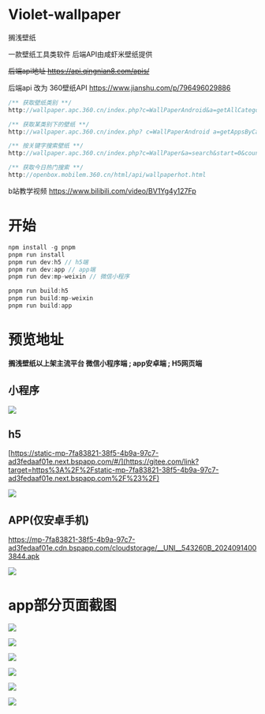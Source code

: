 # Violet-wallpaper
搁浅壁纸



一款壁纸工具类软件 后端API由咸虾米壁纸提供

~~后端api地址 https://api.qingnian8.com/apis/~~

后端api 改为 360壁纸API https://www.jianshu.com/p/796496029886

```ts
/** 获取壁纸类别 **/
http://wallpaper.apc.360.cn/index.php?c=WallPaperAndroid&a=getAllCategories

/** 获取某类别下的壁纸 **/
http://wallpaper.apc.360.cn/index.php? c=WallPaperAndroid a=getAppsByCategory

/** 按关键字搜索壁纸 **/
http://wallpaper.apc.360.cn/index.php?c=WallPaper&a=search&start=0&count=99&kw=%E6%AF%95%E4%B8%9A&start=0&count=99

/** 获取今日热门搜索 **/
http://openbox.mobilem.360.cn/html/api/wallpaperhot.html


```



b站教学视频 https://www.bilibili.com/video/BV1Yg4y127Fp

# 开始

```js
npm install -g pnpm
pnpm run install
pnpm run dev:h5 // h5端
pnpm run dev:app // app端
pnpm run dev:mp-weixin // 微信小程序

pnpm run build:h5
pnpm run build:mp-weixin
pnpm run build:app
```



# 预览地址

**搁浅壁纸以上架主流平台 微信小程序端 ; app安卓端 ; H5网页端**

## 小程序

![](doc/images/搁浅壁纸_小程序.jpg)

## h5

 [https://static-mp-7fa83821-38f5-4b9a-97c7-ad3fedaaf01e.next.bspapp.com/#/](https://gitee.com/link?target=https%3A%2F%2Fstatic-mp-7fa83821-38f5-4b9a-97c7-ad3fedaaf01e.next.bspapp.com%2F%23%2F)

![](doc/images/搁浅壁纸_H5(网页版).png)





## APP(仅安卓手机)

https://mp-7fa83821-38f5-4b9a-97c7-ad3fedaaf01e.cdn.bspapp.com/cloudstorage/__UNI__543260B_20240914003844.apk

![](doc/images/搁浅壁纸_APP(安卓版).png)

# app部分页面截图

![](doc/images/微信图片_20240914084351.jpg)

![](doc/images/微信图片_20240914084410.jpg)

![](doc/images/微信图片_20240914084418.jpg)

![](doc/images/微信图片_20240914084423.jpg)

![](doc/images/微信图片_20240914084428.jpg)

![](doc/images/微信图片_20240914084434.jpg)